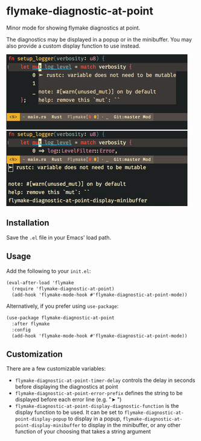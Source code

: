 # flymake-diagnostic-at-point

Minor mode for showing flymake diagnostics at point.

The diagnostics may be displayed in a popup or in the minibuffer. You may also
provide a custom display function to use instead.

![Flymake diagnostics in a popup](./screenshots/popup.png "Flymake diagnostics in a popup")
![Flymake diagnostics in the minibuffer](./screenshots/minibuffer.png "Flymake diagnostics in the minibuffer")

## Installation

Save the `.el` file in your Emacs' load path.

## Usage

Add the following to your `init.el`:

``` emacs-lisp
(eval-after-load 'flymake
  (require 'flymake-diagnostic-at-point)
  (add-hook 'flymake-mode-hook #'flymake-diagnostic-at-point-mode))
```

Alternatively, if you prefer using `use-package`:

``` emacs-lisp
(use-package flymake-diagnostic-at-point
  :after flymake
  :config
  (add-hook 'flymake-mode-hook #'flymake-diagnostic-at-point-mode))
```

## Customization

There are a few customizable variables:

- `flymake-diagnostic-at-point-timer-delay` controls the delay in seconds before displaying the diagnostics at point
- `flymake-diagnostic-at-point-error-prefix` defines the string to be displayed before each error line (e.g. "➤ ")
- `flymake-diagnostic-at-point-display-diagnostic-function` is the display function to be used. It can be set to `flymake-diagnostic-at-point-display-popup` to display in a popup, `flymake-diagnostic-at-point-display-minibuffer` to display in the minibuffer, or any other  function of your choosing that takes a string argument
